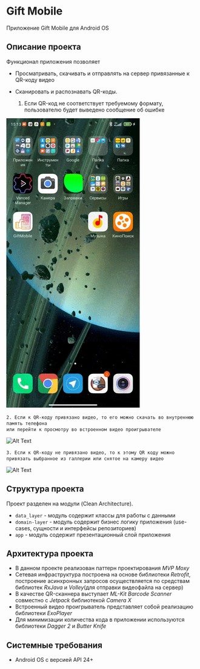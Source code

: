 # Gift Mobile
Приложение Gift Mobile для Android OS

## Описание проекта
Функционал приложения позволяет
* Просматривать, скачивать и отправлять на сервер привязанные к QR-коду видео
* Сканировать и распознавать QR-коды.

    1. Если QR-код не соответствует  требуемому формату, пользователю будет выведено сообщение об ошибке
    
![Alt Text](https://github.com/jeka1488/Library/blob/master/gif_1.gif)

    2. Если к QR-коду привязано видео, то его можно скачать во внутреннюю память телефона
    или перейти к просмотру во встроенном видео проигрывателе
    
![Alt Text](https://github.com/jeka1488/Library/blob/master/gif_2.gif)

    3. Если к QR-коду не привязано видео, то к этому QR коду можно привязать выбранное из галлерии или снятое на камеру видео
    
![Alt Text](https://github.com/jeka1488/Library/blob/master/gif_3.gif)


## Структура проекта
Проект разделен на модули (Clean Architecture).
* `data_layer` - модуль содержит классы для работы с данными 
* `domain-layer` - модуль содержит бизнес логику приложения (use-cases, сущности и интерфейсы репозиториев)
* `app` - модуль содержит презентационный слой приложения

## Архитектура проекта
* В данном проекте реализован паттерн проектирования *MVP Moxy*
* Сетевая инфраструктура построена на основе библиотеки *Retrofit*, построение асинхронных запросов осуществляется по средствам библиотек *RxJava* и *Volley*(для отправки видеофайла на сервер)
* В качестве QR-сканнера выступает *ML-Kit Barcode Scanner* совместно с *Jetpack* библиотекой *Camera X*
* Встроенный видео проигрыватель представляет собой реализацию библиотеки *ExoPlayer*
* Для минимизации количества кода в приложении используются библиотеки *Dagger 2* и *Butter Knife* 


## Системные требования
* Android OS с версией API 24+
